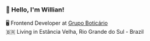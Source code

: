 ### 👋 Hello, I'm Willian!

🖥  Frontend Developer at [Grupo Boticário](https://www.grupoboticario.com.br/) <br>
🇧🇷  Living in Estância Velha, Rio Grande do Sul - Brazil
